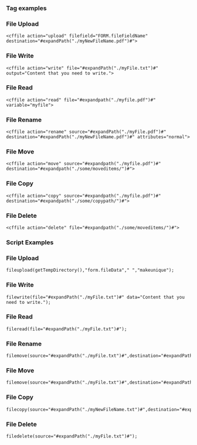 ### Tag examples

### File Upload

```lucee
<cffile action="upload" filefield="FORM.fileFieldName" destination="#expandPath("./myNewFileName.pdf")#">
```

### File Write

```lucee
<cffile action="write" file="#expandPath("./myFile.txt")#" output="Content that you need to write.">
```

### File Read

```lucee
<cffile action="read" file="#expandpath("./myfile.pdf")#" variable="myfile">
```

### File Rename

```lucee
<cffile action="rename" source="#expandPath("./myFile.pdf")#" destination="#expandPath("./myNewFileName.pdf")#" attributes="normal">
```

### File Move

```lucee
<cffile action="move" source="#expandpath("./myfile.pdf")#" destination="#expandpath("./some/moveditems/")#">
```

### File Copy

```lucee
<cffile action="copy" source="#expandpath("./myfile.pdf")#" destination="#expandpath("./some/copypath/")#">
```

### File Delete

```lucee
<cffile action="delete" file="#expandpath("./some/moveditems/")#">
```

### Script Examples

### File Upload

```luceescript
fileupload(getTempDirectory(),"form.fileData"," ","makeunique");
```

### File Write

```luceescript
filewrite(file="#expandPath("./myFile.txt")#" data="Content that you need to write.");
```

### File Read

```luceescript
fileread(file="#expandPath("./myFile.txt")#");
```

### File Rename

```luceescript
filemove(source="#expandPath("./myFile.txt")#",destination="#expandPath("./myNewFileName.txt")#");
```

### File Move

```luceescript
filemove(source="#expandPath("./myFile.txt")#",destination="#expandPath("./myNewFileName.txt")#");
```

### File Copy

```luceescript
filecopy(source="#expandPath("./myNewFileName.txt")#",destination="#expandPath("./some/moved/")#");
```

### File Delete

```luceescript
filedelete(source="#expandPath("./myFile.txt")#");
```
